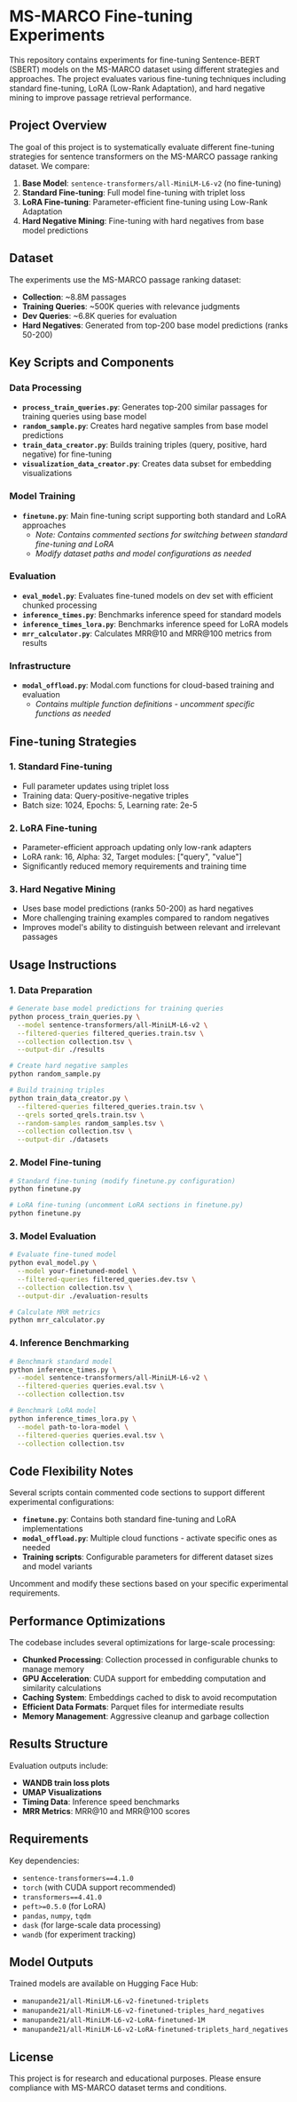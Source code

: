 # MS-MARCO Fine-tuning Experiments

This repository contains experiments for fine-tuning Sentence-BERT (SBERT) models on the MS-MARCO dataset using different strategies and approaches. The project evaluates various fine-tuning techniques including standard fine-tuning, LoRA (Low-Rank Adaptation), and hard negative mining to improve passage retrieval performance.

## Project Overview

The goal of this project is to systematically evaluate different fine-tuning strategies for sentence transformers on the MS-MARCO passage ranking dataset. We compare:

1. **Base Model**: `sentence-transformers/all-MiniLM-L6-v2` (no fine-tuning)
2. **Standard Fine-tuning**: Full model fine-tuning with triplet loss
3. **LoRA Fine-tuning**: Parameter-efficient fine-tuning using Low-Rank Adaptation
4. **Hard Negative Mining**: Fine-tuning with hard negatives from base model predictions

## Dataset

The experiments use the MS-MARCO passage ranking dataset:
- **Collection**: ~8.8M passages
- **Training Queries**: ~500K queries with relevance judgments
- **Dev Queries**: ~6.8K queries for evaluation
- **Hard Negatives**: Generated from top-200 base model predictions (ranks 50-200)

## Key Scripts and Components

### Data Processing
- **`process_train_queries.py`**: Generates top-200 similar passages for training queries using base model
- **`random_sample.py`**: Creates hard negative samples from base model predictions
- **`train_data_creator.py`**: Builds training triples (query, positive, hard negative) for fine-tuning
- **`visualization_data_creator.py`**: Creates data subset for embedding visualizations

### Model Training
- **`finetune.py`**: Main fine-tuning script supporting both standard and LoRA approaches
  - *Note: Contains commented sections for switching between standard fine-tuning and LoRA*
  - *Modify dataset paths and model configurations as needed*

### Evaluation
- **`eval_model.py`**: Evaluates fine-tuned models on dev set with efficient chunked processing
- **`inference_times.py`**: Benchmarks inference speed for standard models
- **`inference_times_lora.py`**: Benchmarks inference speed for LoRA models
- **`mrr_calculator.py`**: Calculates MRR@10 and MRR@100 metrics from results

### Infrastructure
- **`modal_offload.py`**: Modal.com functions for cloud-based training and evaluation
  - *Contains multiple function definitions - uncomment specific functions as needed*

## Fine-tuning Strategies

### 1. Standard Fine-tuning
- Full parameter updates using triplet loss
- Training data: Query-positive-negative triples
- Batch size: 1024, Epochs: 5, Learning rate: 2e-5

### 2. LoRA Fine-tuning
- Parameter-efficient approach updating only low-rank adapters
- LoRA rank: 16, Alpha: 32, Target modules: ["query", "value"]
- Significantly reduced memory requirements and training time

### 3. Hard Negative Mining
- Uses base model predictions (ranks 50-200) as hard negatives
- More challenging training examples compared to random negatives
- Improves model's ability to distinguish between relevant and irrelevant passages

## Usage Instructions

### 1. Data Preparation
```bash
# Generate base model predictions for training queries
python process_train_queries.py \
  --model sentence-transformers/all-MiniLM-L6-v2 \
  --filtered-queries filtered_queries.train.tsv \
  --collection collection.tsv \
  --output-dir ./results

# Create hard negative samples
python random_sample.py

# Build training triples
python train_data_creator.py \
  --filtered-queries filtered_queries.train.tsv \
  --qrels sorted_qrels.train.tsv \
  --random-samples random_samples.tsv \
  --collection collection.tsv \
  --output-dir ./datasets
```

### 2. Model Fine-tuning
```bash
# Standard fine-tuning (modify finetune.py configuration)
python finetune.py

# LoRA fine-tuning (uncomment LoRA sections in finetune.py)
python finetune.py
```

### 3. Model Evaluation
```bash
# Evaluate fine-tuned model
python eval_model.py \
  --model your-finetuned-model \
  --filtered-queries filtered_queries.dev.tsv \
  --collection collection.tsv \
  --output-dir ./evaluation-results

# Calculate MRR metrics
python mrr_calculator.py
```

### 4. Inference Benchmarking
```bash
# Benchmark standard model
python inference_times.py \
  --model sentence-transformers/all-MiniLM-L6-v2 \
  --filtered-queries queries.eval.tsv \
  --collection collection.tsv

# Benchmark LoRA model
python inference_times_lora.py \
  --model path-to-lora-model \
  --filtered-queries queries.eval.tsv \
  --collection collection.tsv
```

## Code Flexibility Notes

Several scripts contain commented code sections to support different experimental configurations:

- **`finetune.py`**: Contains both standard fine-tuning and LoRA implementations
- **`modal_offload.py`**: Multiple cloud functions - activate specific ones as needed
- **Training scripts**: Configurable parameters for different dataset sizes and model variants

Uncomment and modify these sections based on your specific experimental requirements.

## Performance Optimizations

The codebase includes several optimizations for large-scale processing:

- **Chunked Processing**: Collection processed in configurable chunks to manage memory
- **GPU Acceleration**: CUDA support for embedding computation and similarity calculations
- **Caching System**: Embeddings cached to disk to avoid recomputation
- **Efficient Data Formats**: Parquet files for intermediate results
- **Memory Management**: Aggressive cleanup and garbage collection

## Results Structure

Evaluation outputs include:
- **WANDB train loss plots**
- **UMAP Visualizations**
- **Timing Data**: Inference speed benchmarks
- **MRR Metrics**: MRR@10 and MRR@100 scores

## Requirements

Key dependencies:
- `sentence-transformers==4.1.0`
- `torch` (with CUDA support recommended)
- `transformers==4.41.0`
- `peft>=0.5.0` (for LoRA)
- `pandas`, `numpy`, `tqdm`
- `dask` (for large-scale data processing)
- `wandb` (for experiment tracking)

## Model Outputs

Trained models are available on Hugging Face Hub:
- `manupande21/all-MiniLM-L6-v2-finetuned-triplets`
- `manupande21/all-MiniLM-L6-v2-finetuned-triples_hard_negatives`
- `manupande21/all-MiniLM-L6-v2-LoRA-finetuned-1M`
- `manupande21/all-MiniLM-L6-v2-LoRA-finetuned-triplets_hard_negatives`

## License

This project is for research and educational purposes. Please ensure compliance with MS-MARCO dataset terms and conditions.
